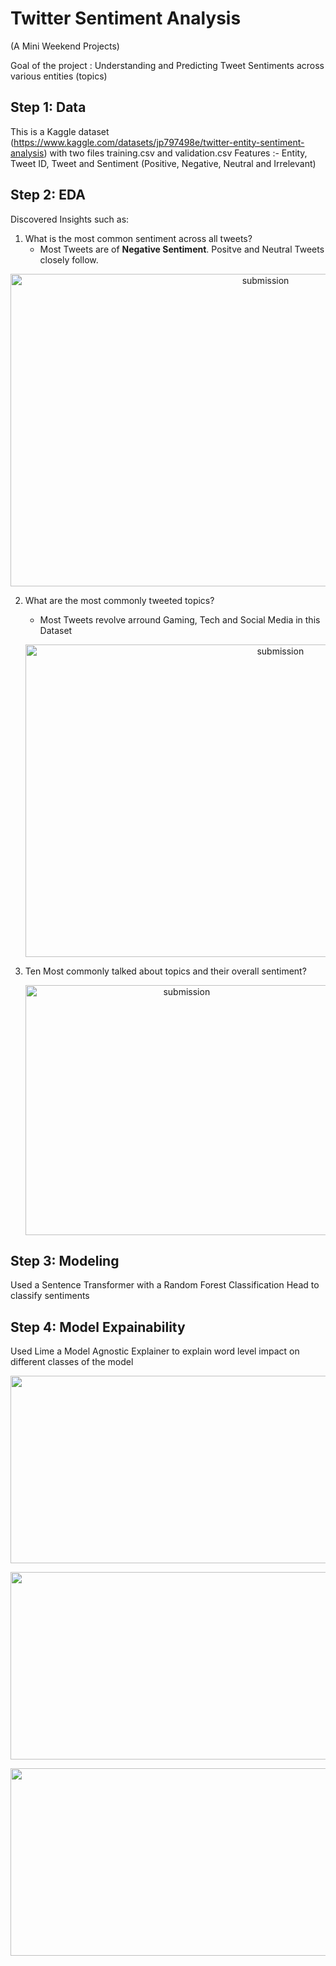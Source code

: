 # Twitter Sentiment Analysis 
(A Mini Weekend Projects)

Goal of the project : Understanding and Predicting Tweet Sentiments across various entities
 (topics)
 
## Step 1: Data
This is a Kaggle dataset (https://www.kaggle.com/datasets/jp797498e/twitter-entity-sentiment-analysis) with two files training.csv and validation.csv
Features :- Entity, Tweet ID, Tweet and Sentiment (Positive, Negative, Neutral and Irrelevant)

## Step 2: EDA
Discovered Insights such as:

1. What is the most common sentiment across all tweets?
   - Most Tweets are of **Negative Sentiment**. Positve and Neutral Tweets closely follow.
<p align = 'center'> <img width="800" img height= "500" alt="submission" src="https://github.com/siddh30/Twitter-Sentiment-Analysis/blob/main/images/Overall_Sentiment.png"> </p>


2. What are the most commonly tweeted topics?
   - Most Tweets revolve arround Gaming, Tech and Social Media in this Dataset
   <p align = 'center'> <img width="800" img height= "500" alt="submission" src="https://github.com/siddh30/Twitter-Sentiment-Analysis/blob/main/images/Entities.png"> </p>


3. Ten Most commonly talked about topics and their overall sentiment?
   <p align = 'center'> <img width="500" img height= "400" alt="submission" src="https://github.com/siddh30/Twitter-Sentiment-Analysis/blob/main/images/Topicwise_Sentiment.png"> </p>



## Step 3: Modeling
Used a Sentence Transformer with a Random Forest Classification Head to classify sentiments


## Step 4: Model Expainability 
Used Lime a Model Agnostic Explainer to explain word level impact on different classes of the model
<p align = 'center'> <img width="1200" img height= "300" alt="submission" src="https://github.com/siddh30/Twitter-Sentiment-Analysis/blob/main/images/Negative.png"> </p>

<p align = 'center'> <img width="1200" img height= "300" alt="submission" src="https://github.com/siddh30/Twitter-Sentiment-Analysis/blob/main/images/Positive.png"> </p>

<p align = 'center'> <img width="1200" img height= "300" alt="submission" src="https://github.com/siddh30/Twitter-Sentiment-Analysis/blob/main/images/Neutral.png"> </p>


 

